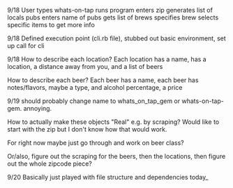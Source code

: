 9/18
User types whats-on-tap
runs program
enters zip
generates list of locals pubs
enters name of pubs
gets list of brews
specifies brew
selects specific items to get more info

9/18
Defined execution point (cli.rb file), stubbed out basic environment, set up call for cli

9/18
  How to describe each location?
    Each location has a name, has a location, a distance away from you, and a list of beers

  How to describe each beer?
    Each beer has a name, each beer has notes/flavors, maybe a type, and alcohol percentage, a price

9/19
should probably change name to whats_on_tap_gem or whats-on-tap-gem. annoying.

How to actually make these objects "Real" e.g. by scraping? Would like to start with the zip but I don't know how that would work.

For right now maybe just go through and work on beer class?

Or/also, figure out the scraping for the beers, then the locations, then figure out the whole zipcode piece?

9/20
Basically just played with file structure and dependencies today_
